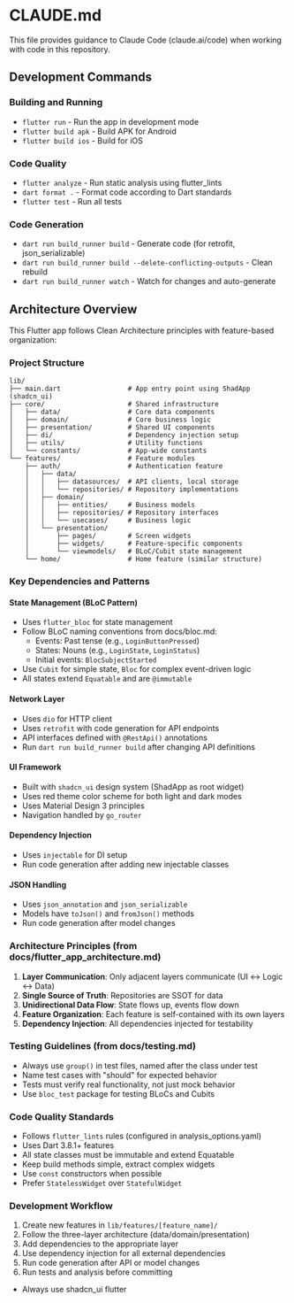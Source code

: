 # CLAUDE.md

This file provides guidance to Claude Code (claude.ai/code) when working with code in this repository.

## Development Commands

### Building and Running

- `flutter run` - Run the app in development mode
- `flutter build apk` - Build APK for Android
- `flutter build ios` - Build for iOS

### Code Quality

- `flutter analyze` - Run static analysis using flutter_lints
- `dart format .` - Format code according to Dart standards
- `flutter test` - Run all tests

### Code Generation

- `dart run build_runner build` - Generate code (for retrofit, json_serializable)
- `dart run build_runner build --delete-conflicting-outputs` - Clean rebuild
- `dart run build_runner watch` - Watch for changes and auto-generate

## Architecture Overview

This Flutter app follows Clean Architecture principles with feature-based organization:

### Project Structure

```
lib/
├── main.dart                 # App entry point using ShadApp (shadcn_ui)
├── core/                     # Shared infrastructure
│   ├── data/                 # Core data components
│   ├── domain/               # Core business logic
│   ├── presentation/         # Shared UI components
│   ├── di/                   # Dependency injection setup
│   ├── utils/                # Utility functions
│   └── constants/            # App-wide constants
└── features/                 # Feature modules
    ├── auth/                 # Authentication feature
    │   ├── data/
    │   │   ├── datasources/  # API clients, local storage
    │   │   └── repositories/ # Repository implementations
    │   ├── domain/
    │   │   ├── entities/     # Business models
    │   │   ├── repositories/ # Repository interfaces
    │   │   └── usecases/     # Business logic
    │   └── presentation/
    │       ├── pages/        # Screen widgets
    │       ├── widgets/      # Feature-specific components
    │       └── viewmodels/   # BLoC/Cubit state management
    └── home/                 # Home feature (similar structure)
```

### Key Dependencies and Patterns

#### State Management (BLoC Pattern)

- Uses `flutter_bloc` for state management
- Follow BLoC naming conventions from docs/bloc.md:
  - Events: Past tense (e.g., `LoginButtonPressed`)
  - States: Nouns (e.g., `LoginState`, `LoginStatus`)
  - Initial events: `BlocSubjectStarted`
- Use `Cubit` for simple state, `Bloc` for complex event-driven logic
- All states extend `Equatable` and are `@immutable`

#### Network Layer

- Uses `dio` for HTTP client
- Uses `retrofit` with code generation for API endpoints
- API interfaces defined with `@RestApi()` annotations
- Run `dart run build_runner build` after changing API definitions

#### UI Framework

- Built with `shadcn_ui` design system (ShadApp as root widget)
- Uses red theme color scheme for both light and dark modes
- Uses Material Design 3 principles
- Navigation handled by `go_router`

#### Dependency Injection

- Uses `injectable` for DI setup
- Run code generation after adding new injectable classes

#### JSON Handling

- Uses `json_annotation` and `json_serializable`
- Models have `toJson()` and `fromJson()` methods
- Run code generation after model changes

### Architecture Principles (from docs/flutter_app_architecture.md)

1. **Layer Communication**: Only adjacent layers communicate (UI ↔ Logic ↔ Data)
2. **Single Source of Truth**: Repositories are SSOT for data
3. **Unidirectional Data Flow**: State flows up, events flow down
4. **Feature Organization**: Each feature is self-contained with its own layers
5. **Dependency Injection**: All dependencies injected for testability

### Testing Guidelines (from docs/testing.md)

- Always use `group()` in test files, named after the class under test
- Name test cases with "should" for expected behavior
- Tests must verify real functionality, not just mock behavior
- Use `bloc_test` package for testing BLoCs and Cubits

### Code Quality Standards

- Follows `flutter_lints` rules (configured in analysis_options.yaml)
- Uses Dart 3.8.1+ features
- All state classes must be immutable and extend Equatable
- Keep build methods simple, extract complex widgets
- Use `const` constructors when possible
- Prefer `StatelessWidget` over `StatefulWidget`

### Development Workflow

1. Create new features in `lib/features/[feature_name]/`
2. Follow the three-layer architecture (data/domain/presentation)
3. Add dependencies to the appropriate layer
4. Use dependency injection for all external dependencies
5. Run code generation after API or model changes
6. Run tests and analysis before committing

- Always use shadcn_ui flutter
